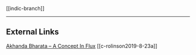 [[indic-branch]]

---

## External Links
[Akhanda Bharata – A Concept In Flux](https://aryaakasha.com/2016/11/12/akhanda-bharata-a-concept-in-flux/)
[[c-rolinson2019-8-23a]]